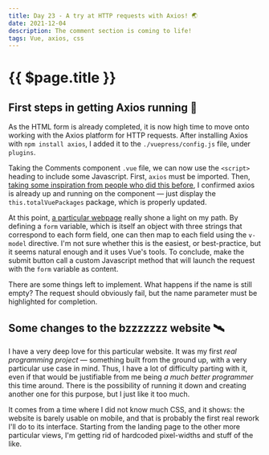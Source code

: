 ```yaml
---
title: Day 23 - A try at HTTP requests with Axios! 🌏
date: 2021-12-04
description: The comment section is coming to life! 
tags: Vue, axios, css
---
```


# {{ $page.title }}

## First steps in getting Axios running 📮

As the HTML form is already completed, it is now high time to move onto working with the Axios platform for HTTP requests. After installing Axios with `npm install axios`, I added it to the `./vuepress/config.js` file, under `plugins`.

Taking the Comments component `.vue` file, we can now use the `<script>` heading to include some Javascript. First, `axios` must be imported. Then, [taking some inspiration from people who did this before](https://codesandbox.io/s/vue-axios-http-get-request-examples-ei7l8?file=/app/GetRequest.vue), I confirmed axios is already up and running on the component — just display the ``this.totalVuePackages`` package, which is properly updated.

At this point, [a particular webpage](https://5balloons.info/post-form-data-to-api-using-axios-in-vuejs/) really shone a light on my path. By defining a `form` variable, which is itself an object with three strings that correspond to each form field, one can then map to each field using the `v-model` directive. I'm not sure whether this is the easiest, or best-practice, but it seems natural enough and it uses Vue's tools. To conclude, make the submit button call a custom Javascript method that will launch the request with the `form` variable as content.

<CommentsStub2/>

There are some things left to implement. What happens if the name is still empty? The request should obviously fail, but the name parameter must be highlighted for completion.

## Some changes to the bzzzzzzz website 🛰

I have a very deep love for this particular website. It was my first *real programming project* — something built from the ground up, with a very particular use case in mind. Thus, I have a lot of difficulty parting with it, even if that would be justifiable from me being *a much better programmer* this time around. There is the possibility of running it down and creating another one for this purpose, but I just like it too much.

It comes from a time where I did not know much CSS, and it shows: the website is barely usable on mobile, and that is probably the first real rework I'll do to its interface. Starting from the landing page to the other more particular views, I'm getting rid of hardcoded pixel-widths and stuff of the like.
